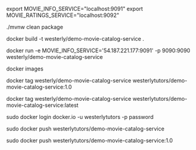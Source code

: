 export MOVIE_INFO_SERVICE="localhost:9091"
export MOVIE_RATINGS_SERVICE="localhost:9092"

./mvnw clean package

docker build -t westerly/demo-movie-catalog-service .

docker run  -e MOVIE_INFO_SERVICE='54.187.221.177:9091' -p 9090:9090 westerly/demo-movie-catalog-service 

docker images

docker tag westerly/demo-movie-catalog-service westerlytutors/demo-movie-catalog-service:1.0

docker tag westerly/demo-movie-catalog-service westerlytutors/demo-movie-catalog-service:latest

sudo docker login docker.io -u westerlytutors -p password

sudo docker push westerlytutors/demo-movie-catalog-service

sudo docker push westerlytutors/demo-movie-catalog-service:1.0